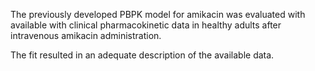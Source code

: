 The previously developed PBPK model for amikacin was evaluated with available with clinical pharmacokinetic data in healthy adults after intravenous amikacin administration. 

The fit resulted in an adequate description of the available data. 



